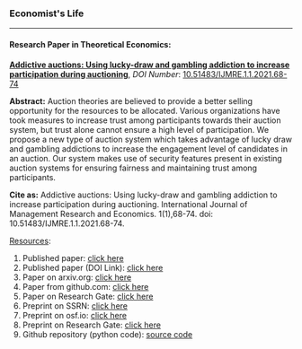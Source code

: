 ### Economist's Life
---
#### Research Paper in Theoretical Economics:<br/>
<b><a href = "https://mr-ravin.github.io/economist/static/media/AddictiveAuctions.fea57be7.pdf">Addictive auctions: Using lucky-draw and gambling addiction to increase participation during auctioning</a></b>, <i>DOI Number</i>: <a href ="https://doi.org/10.51483/IJMRE.1.1.2021.68-74">10.51483/IJMRE.1.1.2021.68-74</a>

<b>Abstract:</b> Auction theories are believed to provide a better selling opportunity for the resources to be allocated. Various organizations have took measures to increase trust among participants towards their auction system, but trust alone cannot ensure a high level of participation. We propose a new type of auction system which takes advantage of lucky draw and gambling addictions to increase the engagement level of candidates in an auction. Our system makes use of security features present in existing auction systems for ensuring fairness and maintaining trust among participants.

<b>Cite as:</b> Addictive auctions: Using lucky-draw and gambling addiction to increase participation during auctioning. International Journal of Management Research and Economics. 1(1),68-74. doi: 10.51483/IJMRE.1.1.2021.68-74.

<u>Resources</u>:
     <ol>
     <li>Published paper: <a target="_blank" rel="noopener noreferrer" href="https://www.svedbergopen.com/files/1612268008_(5)_IJMRE28112020MTN007_(p_68-74).pdf">click here</a></li>
     <li>Published paper (DOI Link): <a target="_blank" rel="noopener noreferrer" href="https://doi.org/10.51483/IJMRE.1.1.2021.68-74">click here</a></li>
     <li>Paper on arxiv.org: <a target="_blank" rel="noopener noreferrer" href="https://arxiv.org/abs/1906.03237">click here</a></li>
     <li>Paper from github.com: <a target="_blank" rel="noopener noreferrer" href="https://mr-ravin.github.io/economist/static/media/AddictiveAuctions.fea57be7e7d2c2b61478.pdf">click here</a></li>
     <li>Paper on Research Gate: <a target="_blank" rel="noopener noreferrer" href="https://www.researchgate.net/publication/349042403_Addictive_auctions_Using_lucky-draw_and_gambling_addiction_to_increase_participation_during_auctioning">click here</a></li>
     <li>Preprint on SSRN: <a target="_blank" rel="noopener noreferrer" href="https://papers.ssrn.com/sol3/papers.cfm?abstract_id=3795556">click here</a></li>
     <li>Preprint on osf.io: <a target="_blank" rel="noopener noreferrer" href="https://osf.io/darvs">click here</a></li>
     <li>Preprint on Research Gate: <a target="_blank" rel="noopener noreferrer" href="https://www.researchgate.net/publication/333671899_Addictive_Auctions_using_lucky-draw_and_gambling_addiction_to_increase_participation_during_auctioning">click here</a></li>
     <li>Github repository (python code): <a target="_blank" rel="noopener noreferrer" href="https://github.com/mr-ravin/collaborative-auction">source code</a></li>
     </ol>
